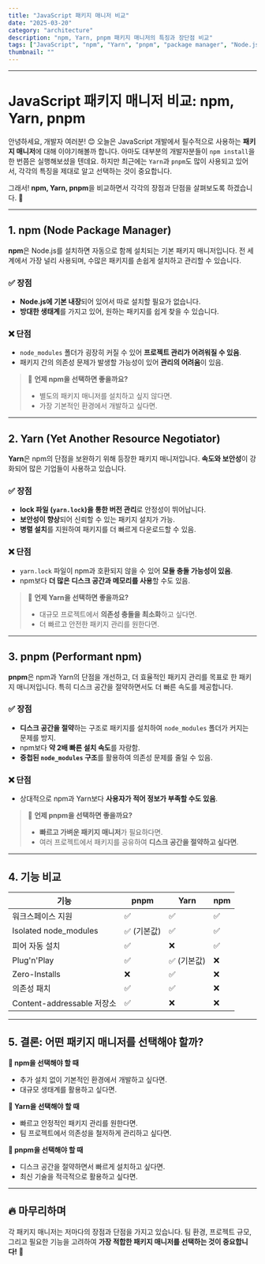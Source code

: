 ```yaml
---
title: "JavaScript 패키지 매니저 비교"
date: "2025-03-20"
category: "architecture"
description: "npm, Yarn, pnpm 패키지 매니저의 특징과 장단점 비교"
tags: ["JavaScript", "npm", "Yarn", "pnpm", "package manager", "Node.js"]
thumbnail: ""
---
```


---

# JavaScript 패키지 매니저 비교: npm, Yarn, pnpm

안녕하세요, 개발자 여러분! 😊 오늘은 JavaScript 개발에서 필수적으로 사용하는 **패키지 매니저**에 대해 이야기해볼까 합니다. 아마도 대부분의 개발자분들이 `npm install`을 한 번쯤은 실행해보셨을 텐데요. 하지만 최근에는 `Yarn`과 `pnpm`도 많이 사용되고 있어서, 각각의 특징을 제대로 알고 선택하는 것이 중요합니다.

그래서! **npm, Yarn, pnpm**을 비교하면서 각각의 장점과 단점을 살펴보도록 하겠습니다. 🚀

---

## 1. npm (Node Package Manager)

**npm**은 Node.js를 설치하면 자동으로 함께 설치되는 기본 패키지 매니저입니다. 전 세계에서 가장 널리 사용되며, 수많은 패키지를 손쉽게 설치하고 관리할 수 있습니다.

### ✅ 장점

- **Node.js에 기본 내장**되어 있어서 따로 설치할 필요가 없습니다.
- **방대한 생태계**를 가지고 있어, 원하는 패키지를 쉽게 찾을 수 있습니다.

### ❌ 단점

- `node_modules` 폴더가 굉장히 커질 수 있어 **프로젝트 관리가 어려워질 수 있음**.
- 패키지 간의 의존성 문제가 발생할 가능성이 있어 **관리의 어려움**이 있음.

> 📝 **언제 npm을 선택하면 좋을까요?**
>
> - 별도의 패키지 매니저를 설치하고 싶지 않다면.
> - 가장 기본적인 환경에서 개발하고 싶다면.

---

## 2. Yarn (Yet Another Resource Negotiator)

**Yarn**은 npm의 단점을 보완하기 위해 등장한 패키지 매니저입니다. **속도와 보안성**이 강화되어 많은 기업들이 사용하고 있습니다.

### ✅ 장점

- **lock 파일 (`yarn.lock`)을 통한 버전 관리**로 안정성이 뛰어납니다.
- **보안성이 향상**되어 신뢰할 수 있는 패키지 설치가 가능.
- **병렬 설치**를 지원하여 패키지를 더 빠르게 다운로드할 수 있음.

### ❌ 단점

- `yarn.lock` 파일이 npm과 호환되지 않을 수 있어 **모듈 충돌 가능성이 있음**.
- npm보다 **더 많은 디스크 공간과 메모리를 사용**할 수도 있음.

> 📝 **언제 Yarn을 선택하면 좋을까요?**
>
> - 대규모 프로젝트에서 **의존성 충돌을 최소화**하고 싶다면.
> - 더 빠르고 안전한 패키지 관리를 원한다면.

---

## 3. pnpm (Performant npm)

**pnpm**은 npm과 Yarn의 단점을 개선하고, 더 효율적인 패키지 관리를 목표로 한 패키지 매니저입니다. 특히 디스크 공간을 절약하면서도 더 빠른 속도를 제공합니다.

### ✅ 장점

- **디스크 공간을 절약**하는 구조로 패키지를 설치하여 `node_modules` 폴더가 커지는 문제를 방지.
- npm보다 **약 2배 빠른 설치 속도**를 자랑함.
- **중첩된 `node_modules` 구조**를 활용하여 의존성 문제를 줄일 수 있음.

### ❌ 단점

- 상대적으로 npm과 Yarn보다 **사용자가 적어 정보가 부족할 수도 있음**.

> 📝 **언제 pnpm을 선택하면 좋을까요?**
>
> - **빠르고 가벼운 패키지 매니저**가 필요하다면.
> - 여러 프로젝트에서 패키지를 공유하여 **디스크 공간을 절약하고 싶다면**.

---

## 4. 기능 비교

| 기능                       | pnpm        | Yarn        | npm |
| -------------------------- | ----------- | ----------- | --- |
| 워크스페이스 지원          | ✅          | ✅          | ✅  |
| Isolated node_modules      | ✅ (기본값) | ✅          | ✅  |
| 피어 자동 설치             | ✅          | ❌          | ✅  |
| Plug'n'Play                | ✅          | ✅ (기본값) | ❌  |
| Zero-Installs              | ❌          | ✅          | ❌  |
| 의존성 패치                | ✅          | ✅          | ❌  |
| Content-addressable 저장소 | ✅          | ❌          | ❌  |

---

## 5. 결론: 어떤 패키지 매니저를 선택해야 할까?

**📌 npm을 선택해야 할 때**

- 추가 설치 없이 기본적인 환경에서 개발하고 싶다면.
- 대규모 생태계를 활용하고 싶다면.

**📌 Yarn을 선택해야 할 때**

- 빠르고 안정적인 패키지 관리를 원한다면.
- 팀 프로젝트에서 의존성을 철저하게 관리하고 싶다면.

**📌 pnpm을 선택해야 할 때**

- 디스크 공간을 절약하면서 빠르게 설치하고 싶다면.
- 최신 기술을 적극적으로 활용하고 싶다면.

---

## 🔥 마무리하며

각 패키지 매니저는 저마다의 장점과 단점을 가지고 있습니다. 팀 환경, 프로젝트 규모, 그리고 필요한 기능을 고려하여 **가장 적합한 패키지 매니저를 선택하는 것이 중요합니다!** 🚀
